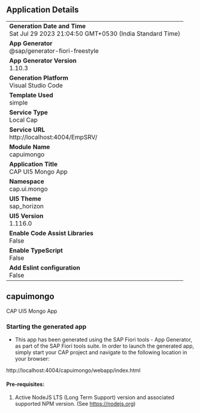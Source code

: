 ## Application Details
|               |
| ------------- |
|**Generation Date and Time**<br>Sat Jul 29 2023 21:04:50 GMT+0530 (India Standard Time)|
|**App Generator**<br>@sap/generator-fiori-freestyle|
|**App Generator Version**<br>1.10.3|
|**Generation Platform**<br>Visual Studio Code|
|**Template Used**<br>simple|
|**Service Type**<br>Local Cap|
|**Service URL**<br>http://localhost:4004/EmpSRV/
|**Module Name**<br>capuimongo|
|**Application Title**<br>CAP UI5 Mongo App|
|**Namespace**<br>cap.ui.mongo|
|**UI5 Theme**<br>sap_horizon|
|**UI5 Version**<br>1.116.0|
|**Enable Code Assist Libraries**<br>False|
|**Enable TypeScript**<br>False|
|**Add Eslint configuration**<br>False|

## capuimongo

CAP UI5 Mongo App

### Starting the generated app

-   This app has been generated using the SAP Fiori tools - App Generator, as part of the SAP Fiori tools suite.  In order to launch the generated app, simply start your CAP project and navigate to the following location in your browser:

http://localhost:4004/capuimongo/webapp/index.html

#### Pre-requisites:

1. Active NodeJS LTS (Long Term Support) version and associated supported NPM version.  (See https://nodejs.org)


